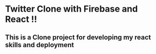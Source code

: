 # Twitter Clone with Firebase and React !!

## This is a Clone project for developing my react skills and deployment
